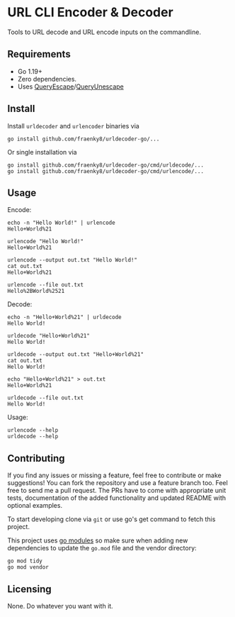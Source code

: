 # URL CLI Encoder & Decoder

Tools to URL decode and URL encode inputs on the commandline.

## Requirements

- Go 1.19+
- Zero dependencies.
- Uses [QueryEscape](https://pkg.go.dev/net/url#QueryEscape)/[QueryUnescape](https://pkg.go.dev/net/url#QueryUnescape)

## Install

Install `urldecoder` and `urlencoder` binaries via

```
go install github.com/fraenky8/urldecoder-go/...
```

Or single installation via

```
go install github.com/fraenky8/urldecoder-go/cmd/urldecode/...
go install github.com/fraenky8/urldecoder-go/cmd/urlencode/...
```

## Usage

Encode:

```
echo -n "Hello World!" | urlencode
Hello+World%21

urlencode "Hello World!"
Hello+World%21

urlencode --output out.txt "Hello World!"
cat out.txt
Hello+World%21

urlencode --file out.txt
Hello%2BWorld%2521
```

Decode:

```
echo -n "Hello+World%21" | urldecode
Hello World!

urldecode "Hello+World%21"
Hello World!

urldecode --output out.txt "Hello+World%21"
cat out.txt
Hello World!

echo "Hello+World%21" > out.txt
Hello+World%21

urldecode --file out.txt
Hello World!
```

Usage:

```
urlencode --help
urldecode --help
```

## Contributing

If you find any issues or missing a feature, feel free to contribute or make 
suggestions! You can fork the repository and use a feature branch too. Feel free
to send me a pull request. The PRs have to come with appropriate unit tests,
documentation of the added functionality and updated README with optional
examples.

To start developing clone via `git` or use go's get command to fetch this 
project.

This project uses [go modules](https://github.com/golang/go/wiki/Modules) so
make sure when adding new dependencies to update the `go.mod` file and the 
vendor directory:

```
go mod tidy
go mod vendor
```

## Licensing

None. Do whatever you want with it.
